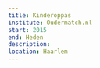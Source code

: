 ```yaml
---
title: Kinderoppas
institute: Oudermatch.nl
start: 2015
end: Heden
description:
location: Haarlem
---
```

